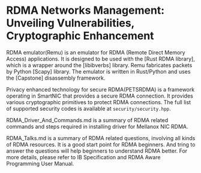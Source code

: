 # RDMA Networks Management: Unveiling Vulnerabilities, Cryptographic Enhancement
RDMA emulator(Remu) is an emulator for RDMA (Remote Direct Memory Access) applications. It is designed to be used with the [Rust RDMA library], which is a wrapper around the [libibverbs] library. Remu fabricates packets by Python [Scapy] library. The emulator is written in Rust/Python and uses the [Capstone] disassembly framework.

Privacy enhanced technology for secure RDMA(PETSRDMA) is a framework operating in SmartNIC that provides a secure RDMA connection. It provides various cryptographic primitives to protect RDMA connections. The full list of supported security codes is available at `security/security.hpp`.

RDMA_Driver_And_Commands.md is a summary of RDMA related commands and steps required in installing driver for Mellanox NIC RDMA.

RDMA_Talks.md is a summary of RDMA related questions, involving all kinds of RDMA resources. It is a good start point for RDMA beginners. And tring to answer the questions will help beginners to understand RDMA better. For more details, please refer to IB Specification and RDMA Aware Programming User Manual.